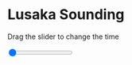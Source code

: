 <h1>Lusaka Sounding</h1>
<p>Drag the slider to change the time</p>

<div class="slidecontainer">
<input oninput='setImage(this)' class="slider" type="range" min="0" max="6" value="0" step="1" />
<img id='img'/>
</div>

<script>
var img = document.getElementById('img');
var img_array = ['/assets/images/skwt/skd_lusaka_wrfout_d01_2020-06-19_12:00:00.png',
'/assets/images/skwt/skd_lusaka_wrfout_d01_2020-06-19_18:00:00.png',
'/assets/images/skwt/skd_lusaka_wrfout_d01_2020-06-20_00:00:00.png',
'/assets/images/skwt/skd_lusaka_wrfout_d01_2020-06-20_06:00:00.png',
'/assets/images/skwt/skd_lusaka_wrfout_d01_2020-06-20_12:00:00.png',
'/assets/images/skwt/skd_lusaka_wrfout_d01_2020-06-20_18:00:00.png',];
function setImage(obj)
{
        var value = obj.value;
        img.src = img_array[value];

}
</script>
